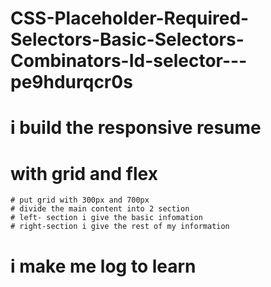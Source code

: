 # CSS-Placeholder-Required-Selectors-Basic-Selectors-Combinators-Id-selector---pe9hdurqcr0s

# i build the responsive resume
# with grid and flex
    # put grid with 300px and 700px
    # divide the main content into 2 section 
    # left- section i give the basic infomation
    # right-section i give the rest of my information

# i make me log to learn

